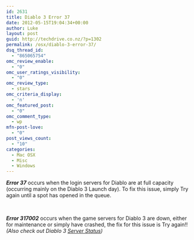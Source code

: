 ```yaml
---
id: 2631
title: Diablo 3 Error 37
date: 2012-05-15T19:04:34+00:00
author: Luke
layout: post
guid: http://techdrive.co.nz/?p=1302
permalink: /osx/diablo-3-error-37/
dsq_thread_id:
  - "865065754"
omc_review_enable:
  - "0"
omc_user_ratings_visibility:
  - "0"
omc_review_type:
  - stars
omc_criteria_display:
  - 'n'
omc_featured_post:
  - "0"
omc_comment_type:
  - wp
mfn-post-love:
  - "0"
post_views_count:
  - "10"
categories:
  - Mac OSX
  - Misc
  - Windows
---
```

_**Error 37**_ occurs when the login servers for Diablo are at full capacity (occurring mainly on the Diablo 3 Launch day). To fix this issue, simply Try again until a spot has opened in the queue.

&nbsp;

_**Error 317002**_ occurs when the game servers for Diablo 3 are down, either for maintenance or simply have crashed, the fix for this issue is Try again!! _(Also check out Diablo 3 <a title="Diablo 3 Server Status" href="http://us.battle.net/d3/en/status" target="_blank">Server Status</a>)_